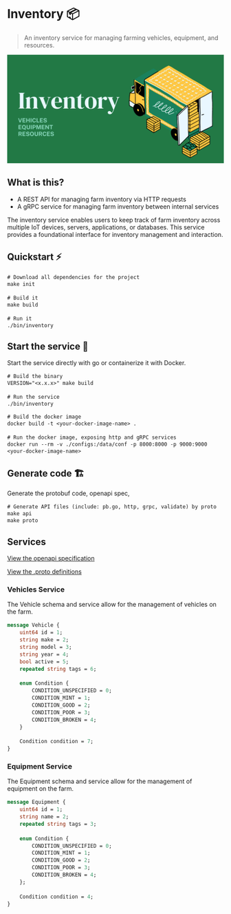 # Inventory 📦

> An inventory service for managing farming vehicles, equipment, and resources.

![logo](./static/logo.png)

## What is this?

- A REST API for managing farm inventory via HTTP requests
- A gRPC service for managing farm inventory between internal services

The inventory service enables users to keep track of farm inventory across multiple IoT devices, servers, applications, or databases. This service provides a foundational interface for inventory management and interaction.

## Quickstart ⚡

```shell
# Download all dependencies for the project
make init

# Build it
make build

# Run it
./bin/inventory
```

## Start the service 🏃

Start the service directly with go or containerize it with Docker.

```shell
# Build the binary
VERSION="<x.x.x>" make build

# Run the service
./bin/inventory
```

```shell
# Build the docker image
docker build -t <your-docker-image-name> .

# Run the docker image, exposing http and gRPC services
docker run --rm -v ./configs:/data/conf -p 8000:8000 -p 9000:9000 <your-docker-image-name>
```

## Generate code 🏗️

Generate the protobuf code, openapi spec, 

```
# Generate API files (include: pb.go, http, grpc, validate) by proto
make api
make proto
```

## Services

[View the openapi specification](./openapi.yaml)

[View the .proto definitions](./api/)

### Vehicles Service

The Vehicle schema and service allow for the management of vehicles on the farm.

```proto
message Vehicle {
	uint64 id = 1;
	string make = 2;
	string model = 3;
	string year = 4;
	bool active = 5;
	repeated string tags = 6;

	enum Condition {
		CONDITION_UNSPECIFIED = 0;
		CONDITION_MINT = 1;
		CONDITION_GOOD = 2;
		CONDITION_POOR = 3;
		CONDITION_BROKEN = 4;
	}

	Condition condition = 7;
}
```

### Equipment Service

The Equipment schema and service allow for the management of equipment on the farm.

```proto
message Equipment {
	uint64 id = 1;
	string name = 2;
	repeated string tags = 3;

	enum Condition {
		CONDITION_UNSPECIFIED = 0;
		CONDITION_MINT = 1;
		CONDITION_GOOD = 2;
		CONDITION_POOR = 3;
		CONDITION_BROKEN = 4;
	};

	Condition condition = 4;
}
```